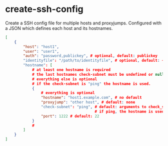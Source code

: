 # create-ssh-config

Create a SSH config file for multiple hosts and proxyjumps.
Configured with a JSON which defines each host and its hostnames.

```json
[
    {
        "host": "host1",
        "user": "user1",
        "auth": "password,publickey", # optional, default: publickey
        "identityfile": "/path/to/identityfile", # optional, default: ~/.ssh/id_ed25519
        "hostname": [
            # at least one hostname is required
            # the last hostnames check-subnet must be undefined or null
            # everything else is optional
            # if the check-subnet is "ping" the hostname is used.
            {
                # everything is optional
                "hostname": "host1.example.com", # no default
                "proxyjump": "other host", # default: none
                "check-subnet": "ping", # default: arguments to check_subnet script
                                        # if ping, the hostname is used
                "port": 1222 # default: 22
            }
            #
        ]
    }
]
```
